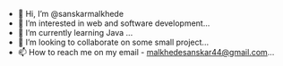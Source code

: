 - 👋 Hi, I’m @sanskarmalkhede
- 👀 I’m interested in web and software development...
- 🌱 I’m currently learning Java ...
- 💞️ I’m looking to collaborate on some small project...
- 📫 How to reach me on my email - malkhedesanskar44@gmail.com...

<!---
sanskarmalkhede/sanskarmalkhede is a ✨ special ✨ repository because its `README.md` (this file) appears on your GitHub profile.
You can click the Preview link to take a look at your changes.
--->
